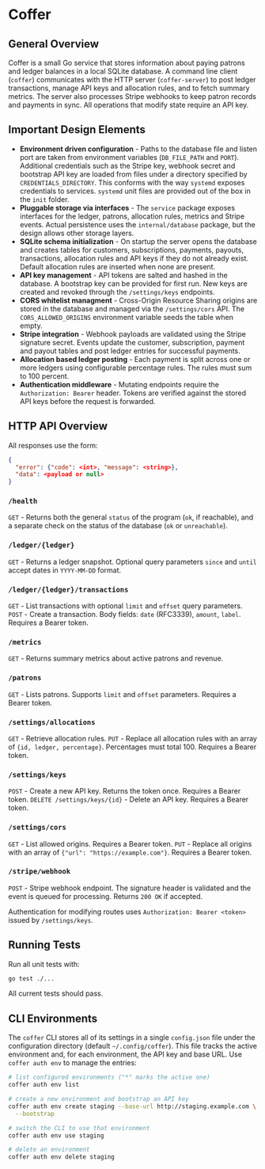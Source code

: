 # Coffer

## General Overview

Coffer is a small Go service that stores information about paying patrons and ledger balances in a local SQLite database. A command line client (`coffer`) communicates with the HTTP server (`coffer-server`) to post ledger transactions, manage API keys and allocation rules, and to fetch summary metrics. The server also processes Stripe webhooks to keep patron records and payments in sync. All operations that modify state require an API key.

## Important Design Elements

- **Environment driven configuration** - Paths to the database file and listen port are taken from environment variables (`DB_FILE_PATH` and `PORT`). Additional credentials such as the Stripe key, webhook secret and bootstrap API key are loaded from files under a directory specified by `CREDENTIALS_DIRECTORY`. This conforms with the way `systemd` exposes credentials to services. `systemd` unit files are provided out of the box in the `init` folder.
- **Pluggable storage via interfaces** - The `service` package exposes interfaces for the ledger, patrons, allocation rules, metrics and Stripe events. Actual persistence uses the `internal/database` package, but the design allows other storage layers.
- **SQLite schema initialization** - On startup the server opens the database and creates tables for customers, subscriptions, payments, payouts, transactions, allocation rules and API keys if they do not already exist. Default allocation rules are inserted when none are present.
- **API key management** - API tokens are salted and hashed in the database. A bootstrap key can be provided for first run. New keys are created and revoked through the `/settings/keys` endpoints.
- **CORS whitelist managment** - Cross-Origin Resource Sharing origins are stored in the database and managed via the `/settings/cors` API. The `CORS_ALLOWED_ORIGINS` environment variable seeds the table when empty.
- **Stripe integration** - Webhook payloads are validated using the Stripe signature secret. Events update the customer, subscription, payment and payout tables and post ledger entries for successful payments.
- **Allocation based ledger posting** - Each payment is split across one or more ledgers using configurable percentage rules. The rules must sum to 100 percent.
- **Authentication middleware** - Mutating endpoints require the `Authorization: Bearer` header. Tokens are verified against the stored API keys before the request is forwarded.

## HTTP API Overview

All responses use the form:

```json
{
  "error": {"code": <int>, "message": <string>},
  "data": <payload or null>
}
```

### `/health`
`GET` - Returns both the general `status` of the program (`ok`, if reachable), and a separate check on the status of the database (`ok` or `unreachable`).

### `/ledger/{ledger}`
`GET` - Returns a ledger snapshot. Optional query parameters `since` and `until` accept dates in `YYYY-MM-DD` format.

### `/ledger/{ledger}/transactions`
`GET` - List transactions with optional `limit` and `offset` query parameters.
`POST` - Create a transaction. Body fields: `date` (RFC3339), `amount`, `label`. Requires a Bearer token.

### `/metrics`
`GET` - Returns summary metrics about active patrons and revenue.

### `/patrons`
`GET` - Lists patrons. Supports `limit` and `offset` parameters. Requires a Bearer token.

### `/settings/allocations`
`GET` - Retrieve allocation rules.
`PUT` - Replace all allocation rules with an array of `{id, ledger, percentage}`. Percentages must total 100. Requires a Bearer token.

### `/settings/keys`
`POST` - Create a new API key. Returns the token once. Requires a Bearer token.
`DELETE /settings/keys/{id}` - Delete an API key. Requires a Bearer token.

### `/settings/cors`
`GET` - List allowed origins. Requires a Bearer token.
`PUT` - Replace all origins with an array of `{"url": "https://example.com"}`. Requires a Bearer token.
 
### `/stripe/webhook`
`POST` - Stripe webhook endpoint. The signature header is validated and the event is queued for processing. Returns `200 OK` if accepted.

Authentication for modifying routes uses `Authorization: Bearer <token>` issued by `/settings/keys`.

## Running Tests

Run all unit tests with:

```sh
go test ./...
```

All current tests should pass.

## CLI Environments

The `coffer` CLI stores all of its settings in a single `config.json`
file under the configuration directory (default `~/.config/coffer`).
This file tracks the active environment and, for each environment, the
API key and base URL. Use `coffer auth env` to manage the entries:

```sh
# list configured environments ("*" marks the active one)
coffer auth env list

# create a new environment and bootstrap an API key
coffer auth env create staging --base-url http://staging.example.com \
  --bootstrap

# switch the CLI to use that environment
coffer auth env use staging

# delete an environment
coffer auth env delete staging
```
